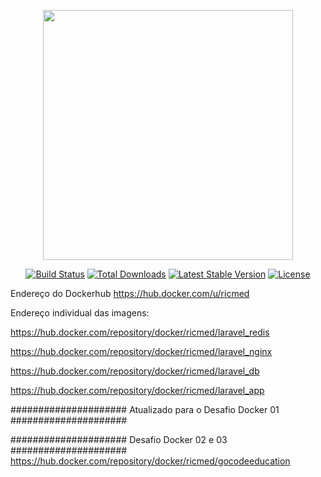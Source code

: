 <p align="center"><a href="https://laravel.com" target="_blank"><img src="https://raw.githubusercontent.com/laravel/art/master/logo-lockup/5%20SVG/2%20CMYK/1%20Full%20Color/laravel-logolockup-cmyk-red.svg" width="400"></a></p>

<p align="center">
<a href="https://travis-ci.org/laravel/framework"><img src="https://travis-ci.org/laravel/framework.svg" alt="Build Status"></a>
<a href="https://packagist.org/packages/laravel/framework"><img src="https://img.shields.io/packagist/dt/laravel/framework" alt="Total Downloads"></a>
<a href="https://packagist.org/packages/laravel/framework"><img src="https://img.shields.io/packagist/v/laravel/framework" alt="Latest Stable Version"></a>
<a href="https://packagist.org/packages/laravel/framework"><img src="https://img.shields.io/packagist/l/laravel/framework" alt="License"></a>
</p>

Endereço do Dockerhub
https://hub.docker.com/u/ricmed

Endereço individual das imagens:

https://hub.docker.com/repository/docker/ricmed/laravel_redis

https://hub.docker.com/repository/docker/ricmed/laravel_nginx

https://hub.docker.com/repository/docker/ricmed/laravel_db

https://hub.docker.com/repository/docker/ricmed/laravel_app


##################### Atualizado para o Desafio Docker 01 #####################



##################### Desafio Docker 02 e 03 #####################
https://hub.docker.com/repository/docker/ricmed/gocodeeducation
